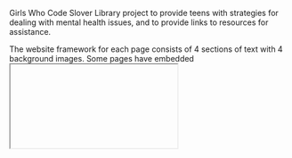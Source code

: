 Girls Who Code Slover Library project to provide teens with strategies for dealing with mental health issues,
and to provide links to resources for assistance.

The website framework for each page consists of 4 sections of text with 4 background images.  Some pages
have embedded <iframe> code that runs apps we created in Code.org

## Our Project

### ← README.md

That's this file.  It contains information about the programming project and its different parts.

### ← index.html

Home page content. An overall description of the website and mental health issues in general.  Also has embedded apps that address multiple mental health issues.

### ← anxiety.html

Contains information specific to anxiety for teens, symptoms and ways to alleviate the symptoms.

### ← ocd.html

Contains information specific to obsessive compulsive disorder for teens, symptoms and ways 
to alleviate the symptoms.

### ← social-isolation.html

Contains information specific to social isolation for teens, symptoms and ways to alleviate the symptoms.

### ← resources.html

Contains information specific to mental health resources for teens.


### ← style.css

CSS files add styling rules and background images.

### ← assets

Folder that stores our images.

There are many great places we found to download images that are in the Public Domain.  Where possible, 
we provide attribution:

  * Pixabay
  * Pexels
  * Morguefile.com
  * PDClipart.org
  * Clker.com (clipart)
